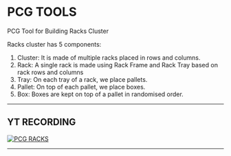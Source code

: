 # PCG TOOLS

PCG Tool for Building Racks Cluster

Racks cluster has 5 components:
1. Cluster: It is made of multiple racks placed in rows and columns.
2. Rack: A single rack is made using Rack Frame and Rack Tray based on rack rows and columns
3. Tray: On each tray of a rack, we place pallets.
4. Pallet: On top of each pallet, we place boxes.
5. Box: Boxes are kept on top of a pallet in randomised order.

---

## YT RECORDING

[![PCG RACKS](https://img.youtube.com/vi/BxCfezP9F8A/0.jpg)](https://youtu.be/BxCfezP9F8A)

---

